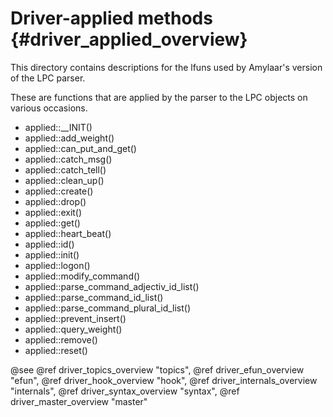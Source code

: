 Driver-applied methods {#driver_applied_overview}
=================================================
This directory contains descriptions for the lfuns used by Amylaar's version of the LPC parser.

These are functions that are applied by the parser to the LPC objects on various occasions.

- applied::__INIT()
- applied::add_weight()
- applied::can_put_and_get()
- applied::catch_msg()
- applied::catch_tell()
- applied::clean_up()
- applied::create()
- applied::drop()
- applied::exit()
- applied::get()
- applied::heart_beat()
- applied::id()
- applied::init()
- applied::logon()
- applied::modify_command()
- applied::parse_command_adjectiv_id_list()
- applied::parse_command_id_list()
- applied::parse_command_plural_id_list()
- applied::prevent_insert()
- applied::query_weight()
- applied::remove()
- applied::reset()

@see @ref driver_topics_overview "topics", @ref driver_efun_overview "efun", @ref driver_hook_overview "hook", @ref driver_internals_overview "internals", @ref driver_syntax_overview "syntax", @ref driver_master_overview "master"
